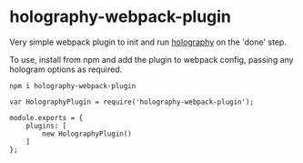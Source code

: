 # holography-webpack-plugin

Very simple webpack plugin to init and run [holography](https://github.com/holography/holography) on the 'done' step.

To use, install from npm and add the plugin to webpack config, passing any hologram options as required.

```
npm i holography-webpack-plugin
```

```
var HolographyPlugin = require('holography-webpack-plugin');

module.exports = {
    plugins: [
        new HolographyPlugin()
    ]
};
```
